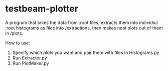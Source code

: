 # testbeam-plotter

A program that takes the data from .root files, extracts them into individiul .root histograms as files into /extractions, then makes neat plots out of them in /plots.

How to use:
1. Specify which plots you want and pair them with files in Histograms.py
2. Run Extractor.py
3. Run PlotMaker.py
